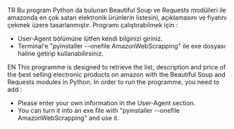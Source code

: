 TR
Bu program Python da bulunan Beautiful Soup ve Requests modülleri ile amazonda en çok satan elektronik ürünlerin listesini, açıklamasını ve fiyatını çekmek üzere tasarlanmıştır. Programı çalıştırabilmek için :
* User-Agent bölümüne lütfen kendi bilginizi giriniz.
* Terminal'e "pyinstaller --onefile AmazonWebScrapping" ile exe dosyası haline getirip kullanabilirsiniz.

EN
This programme is designed to retrieve the list, description and price of the best selling electronic products on amazon with the Beautiful Soup and Requests modules in Python. In order to run the programme, you need to add :
* Please enter your own information in the User-Agent section.
* You can turn it into an exe file with "pyinstaller --onefile AmazonWebScrapping" and use it.
